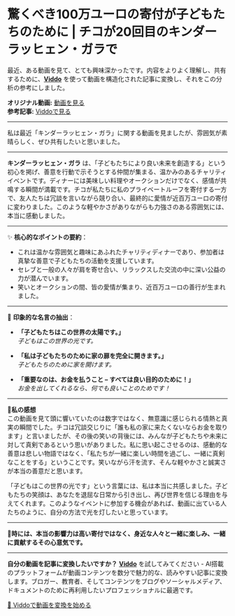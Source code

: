 # 驚くべき100万ユーロの寄付が子どもたちのために | チコが20回目のキンダーラッヒェン・ガラで

最近、ある動画を見て、とても興味深かったです。内容をよりよく理解し、共有するために、**[Viddo](https://viddo.pro/)** を使って動画を構造化された記事に変換し、それをこの分析の参考にしました。

**オリジナル動画:** [動画を見る](https://www.youtube.com/watch?v=JATOxJm2DiA)  
**参考記事:** [Viddoで見る](https://viddo.pro/zh/video-result/24796346-7102-417b-bd5f-91e4d3ec3da7)

---

私は最近「キンダーラッヒェン・ガラ」に関する動画を見ましたが、雰囲気が素晴らしく、ぜひ共有したいと思いました。

---

**キンダーラッヒェン・ガラ** は、「子どもたちにより良い未来を創造する」という初心を掲げ、善意を行動で示そうとする仲間が集まる、温かみのあるチャリティイベントです。ディナーには美味しい料理やオークションだけでなく、感情が共鳴する瞬間が満載です。チコが私たちに私のプライベートルーフを寄付する一方で、友人たちは冗談を言いながら競り合い、最終的に愛情が近百万ユーロの寄付に変わりました。このような軽やかさがありながらも力強さのある雰囲気には、本当に感動しました。

---

✨ **核心的なポイントの要約**：
- これは温かな雰囲気と趣味にあふれたチャリティディナーであり、参加者は真摯な善意で子どもたちの活動を支援しています。
- セレブと一般の人々が肩を寄せ合い、リラックスした交流の中に深い公益の力が潜んでいます。
- 笑いとオークションの間、皆の愛情が集まり、近百万ユーロの善行が生まれました。

---

💬 **印象的な名言の抽出**：
- **「子どもたちはこの世界の太陽です。」**  
  *子どもはこの世界の光です。*

- **「私は子どもたちのために家の扉を完全に開きます。」**  
  *子どもたちのために家を開けます。*

- **「重要なのは、お金を払うこと – すべては良い目的のために！」**  
  *お金を出してくれるなら、何でも良いことのためです！*

---

🎈**私の感想**  
この動画を見て頭に響いていたのは数字ではなく、無意識に感じられる情熱と真実の瞬間でした。チコは冗談交じりに「誰も私の家に来たくないならお金を取ります」と言いましたが、その後の笑いの背後には、みんなが子どもたちや未来に対して真剣であるという思いがありました。私に思い起こさせるのは、感動的な善意は悲しい物語ではなく、「私たちが一緒に楽しい時間を過ごし、一緒に真剣なことをする」ということです。笑いながら汗を流す、そんな軽やかさと誠実さが本当の善意だと思います。

「子どもはこの世界の光です」という言葉には、私は本当に共感しました。子どもたちの笑顔は、あなたを退屈な日常から引き出し、再び世界を信じる理由を与えてくれます。このようなイベントに参加する機会があれば、動画に出ている人たちのように、自分の方法で光を灯したいと思っています。

---

**💛時には、本当の影響力は高い寄付ではなく、身近な人々と一緒に楽しみ、一緒に貢献するその心意気です。**

---

**自分の動画を記事に変換したいですか？** **[Viddo](https://viddo.pro/)** を試してみてください - AI搭載のプラットフォームが動画コンテンツを数分で魅力的な、読みやすい記事に変換します。ブロガー、教育者、そしてコンテンツをブログやソーシャルメディア、ドキュメントのために再利用したいプロフェッショナルに最適です。

[🚀 Viddoで動画を変換を始める](https://viddo.pro/)